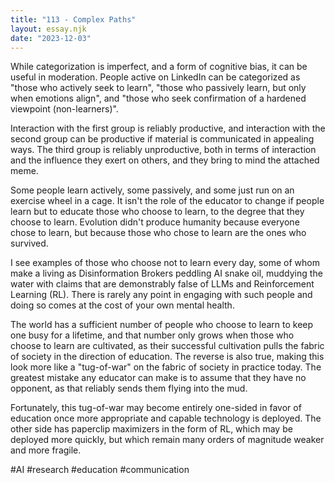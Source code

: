 ```yaml
---
title: "113 - Complex Paths"
layout: essay.njk
date: "2023-12-03"
---
```


While categorization is imperfect, and a form of cognitive bias, it can be useful in moderation. People active on LinkedIn can be categorized as "those who actively seek to learn", "those who passively learn, but only when emotions align", and "those who seek confirmation of a hardened viewpoint (non-learners)".

Interaction with the first group is reliably productive, and interaction with the second group can be productive if material is communicated in appealing ways. The third group is reliably unproductive, both in terms of interaction and the influence they exert on others, and they bring to mind the attached meme.

Some people learn actively, some passively, and some just run on an exercise wheel in a cage. It isn't the role of the educator to change if people learn but to educate those who choose to learn, to the degree that they choose to learn. Evolution didn't produce humanity because everyone chose to learn, but because those who chose to learn are the ones who survived.

I see examples of those who choose not to learn every day, some of whom make a living as Disinformation Brokers peddling AI snake oil, muddying the water with claims that are demonstrably false of LLMs and Reinforcement Learning (RL). There is rarely any point in engaging with such people and doing so comes at the cost of your own mental health.

The world has a sufficient number of people who choose to learn to keep one busy for a lifetime, and that number only grows when those who choose to learn are cultivated, as their successful cultivation pulls the fabric of society in the direction of education. The reverse is also true, making this look more like a "tug-of-war" on the fabric of society in practice today. The greatest mistake any educator can make is to assume that they have no opponent, as that reliably sends them flying into the mud.

Fortunately, this tug-of-war may become entirely one-sided in favor of education once more appropriate and capable technology is deployed. The other side has paperclip maximizers in the form of RL, which may be deployed more quickly, but which remain many orders of magnitude weaker and more fragile.

#AI #research #education #communication
